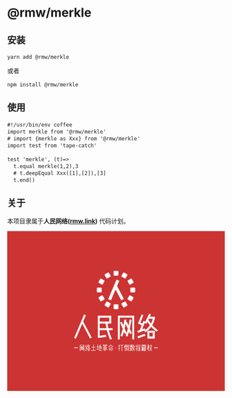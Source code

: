 <!-- 本文件由 ./readme.make.md 自动生成，请不要直接修改此文件 -->

# @rmw/merkle

##  安装

```
yarn add @rmw/merkle
```

或者

```
npm install @rmw/merkle
```

## 使用

```
#!/usr/bin/env coffee
import merkle from '@rmw/merkle'
# import {merkle as Xxx} from '@rmw/merkle'
import test from 'tape-catch'

test 'merkle', (t)=>
  t.equal merkle(1,2),3
  # t.deepEqual Xxx([1],[2]),[3]
  t.end()

```

## 关于

本项目隶属于**人民网络([rmw.link](//rmw.link))** 代码计划。

![人民网络](https://raw.githubusercontent.com/rmw-link/logo/master/rmw.red.bg.svg)
